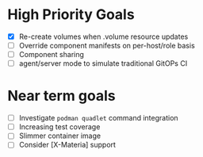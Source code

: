 # High Priority Goals
- [x] Re-create volumes when .volume resource updates
- [ ] Override component manifests on per-host/role basis
- [ ] Component sharing
- [ ] agent/server mode to simulate traditional GitOPs CI

# Near term goals
- [ ] Investigate `podman quadlet` command integration
- [ ] Increasing test coverage
- [ ] Slimmer container image
- [ ] Consider [X-Materia] support
